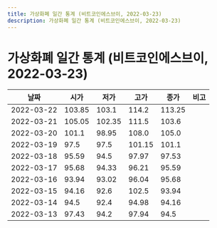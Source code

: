 ```yaml
---
title: 가상화폐 일간 통계 (비트코인에스브이, 2022-03-23)
description: 가상화폐 일간 통계 (비트코인에스브이, 2022-03-23)
---
```


가상화폐 일간 통계 (비트코인에스브이, 2022-03-23)
===

|날짜|시가|저가|고가|종가|비고|
|--|--|--|--|--|--|
|2022-03-22|103.85|103.1|114.2|113.25|    |
|2022-03-21|105.05|102.35|111.5|103.6|    |
|2022-03-20|101.1|98.95|108.0|105.0|    |
|2022-03-19|97.5|97.5|101.15|101.1|    |
|2022-03-18|95.59|94.5|97.97|97.53|    |
|2022-03-17|95.68|94.33|96.21|95.59|    |
|2022-03-16|93.94|93.02|96.04|95.68|    |
|2022-03-15|94.16|92.6|102.5|93.94|    |
|2022-03-14|94.5|92.4|94.98|94.16|    |
|2022-03-13|97.43|94.2|97.94|94.5|    |
